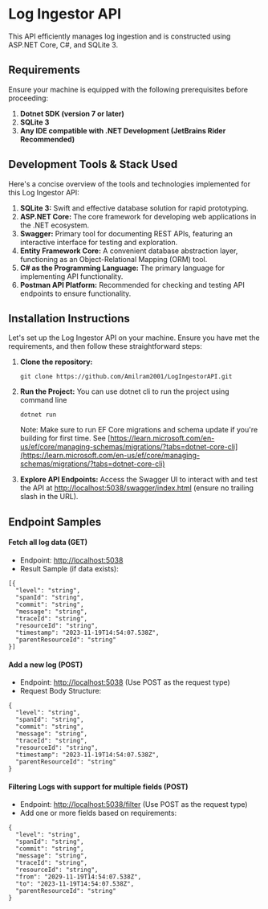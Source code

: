 # Log Ingestor API
 This API efficiently manages log ingestion and is constructed using ASP.NET Core, C#, and SQLite 3.

## Requirements

Ensure your machine is equipped with the following prerequisites before proceeding:

1. **Dotnet SDK (version 7 or later)**
2. **SQLite 3**
3. **Any IDE compatible with .NET Development (JetBrains Rider Recommended)**

## Development Tools & Stack Used

Here's a concise overview of the tools and technologies implemented for this Log Ingestor API:

1. **SQLite 3:** Swift and effective database solution for rapid prototyping.
2. **ASP.NET Core:** The core framework for developing web applications in the .NET ecosystem.
3. **Swagger:** Primary tool for documenting REST APIs, featuring an interactive interface for testing and exploration.
4. **Entity Framework Core:** A convenient database abstraction layer, functioning as an Object-Relational Mapping (ORM) tool.
5. **C# as the Programming Language:** The primary language for implementing API functionality.
6. **Postman API Platform:** Recommended for checking and testing API endpoints to ensure functionality.

## Installation Instructions

Let's set up the Log Ingestor API on your machine. Ensure you have met the requirements, and then follow these straightforward steps:

1. **Clone the repository:**
   ```
   git clone https://github.com/Amilram2001/LogIngestorAPI.git
   ```
2. **Run the Project:**
 You can use dotnet cli to run the project using command line
      ```
      dotnet run
      ```
   Note: Make sure to run EF Core migrations and schema update if you're building for first time. See [https://learn.microsoft.com/en-us/ef/core/managing-schemas/migrations/?tabs=dotnet-core-cli](https://learn.microsoft.com/en-us/ef/core/managing-schemas/migrations/?tabs=dotnet-core-cli)
     
3. **Explore API Endpoints:**
   Access the Swagger UI to interact with and test the API at [http://localhost:5038/swagger/index.html](http://localhost:5038/swagger/index.html) (ensure no trailing slash in the URL).

## Endpoint Samples

#### Fetch all log data (GET)
- Endpoint: [http://localhost:5038](http://localhost:5038)
- Result Sample (if data exists):
 ```
[{
   "level": "string",
   "spanId": "string",
   "commit": "string",
   "message": "string",
   "traceId": "string",
   "resourceId": "string",
   "timestamp": "2023-11-19T14:54:07.538Z",
   "parentResourceId": "string"
}]
```

#### Add a new log (POST)
- Endpoint: [http://localhost:5038](http://localhost:3000) (Use POST as the request type)
- Request Body Structure:
 ```
{
   "level": "string",
   "spanId": "string",
   "commit": "string",
   "message": "string",
   "traceId": "string",
   "resourceId": "string",
   "timestamp": "2023-11-19T14:54:07.538Z",
   "parentResourceId": "string"
}
```

#### Filtering Logs with support for multiple fields (POST)
- Endpoint: [http://localhost:5038/filter](http://localhost:3000/filter) (Use POST as the request type)
- Add one or more fields based on requirements:
 ```
{
   "level": "string",
   "spanId": "string",
   "commit": "string",
   "message": "string",
   "traceId": "string",
   "resourceId": "string",
   "from": "2029-11-19T14:54:07.538Z",
   "to": "2023-11-19T14:54:07.538Z",
   "parentResourceId": "string"
}
```
